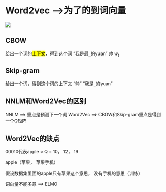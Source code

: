 # Word2vec -->为了的到词向量


![](/img/01-1.png)

## CBOW

给出一个词的<mark>上下文</mark>，得到这个词
“我是最`_`的yuan”
帅    $w_t$

## Skip-gram

给出一个词，得到这个词的上下文
“帅”
“我是`_`的yuan”

## NNLM和Word2Vec的区别

NNLM ==> 重点是预测下一个词
Word2Vec ==> CBOW和Skip-gram重点是得到一个Q矩阵

## Word2Vec的缺点

00010代表apple × Q = 10， 12， 19

apple（苹果， 苹果手机）

假设数据集里面的apple只有苹果这个意思， 没有手机的意思（训练）

词向量不能多意 ==> ELMO
